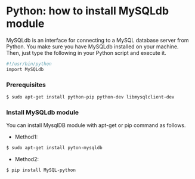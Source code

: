
# Python: how to install MySQLdb module
MySQLdb is an interface for connecting to a MySQL database server from Python. 
You make sure you have MySQLdb installed on your machine.
Then, just type the following in your Python script and execute it.
```bash
#!/usr/bin/python
import MySQLdb
```

### Prerequisites
```bash
$ sudo apt-get install python-pip python-dev libmysqlclient-dev
```

### Install MySQLdb module
You can install MysqlDB module with apt-get or pip command as follows.
* Method1:
```bash
$ sudo apt-get install pyton-mysqldb
```

* Method2:
```bash
$ pip install MySQL-python
```
